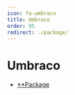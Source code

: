 ```yaml
---
icon: fa-umbraco
title: Umbraco
order: 95
redirect: ./package/
---
```


# Umbraco

- [**Package](./package/)